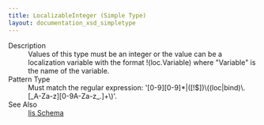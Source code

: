 ```yaml
---
title: LocalizableInteger (Simple Type)
layout: documentation_xsd_simpletype
---
```

<dl>
  <dt>Description</dt>
  <dd>Values of this type must be an integer or the value can be a localization variable with the format !(loc.Variable) where "Variable" is the name of the variable.</dd>
  <dt>Pattern Type</dt>
  <dd>Must match the regular expression: '[0-9][0-9]*|([!$])\((loc|bind)\.[_A-Za-z][0-9A-Za-z_.]+\)'.</dd>
  <dt>See Also</dt>
  <dd>
    <a href="../">Iis Schema</a>
  </dd>
</dl>
